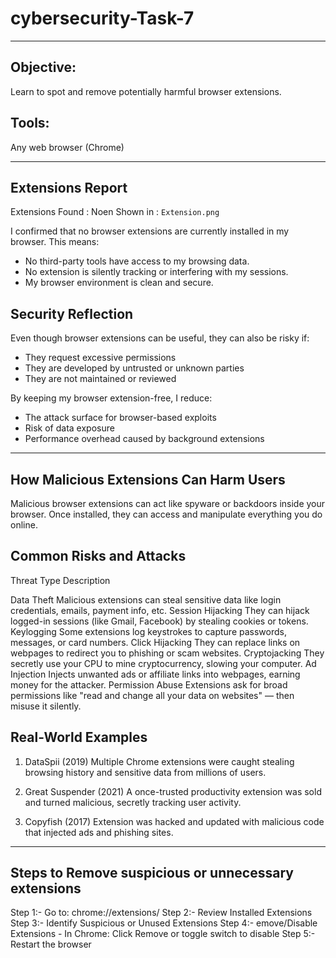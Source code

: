 # cybersecurity-Task-7
---

## Objective: 

Learn to spot and remove potentially harmful browser extensions.

## Tools:
Any web browser (Chrome)

---

## Extensions Report 

Extensions Found : Noen 
Shown in : `Extension.png`

I confirmed that no browser extensions are currently installed in my browser. This means:

- No third-party tools have access to my browsing data.
- No extension is silently tracking or interfering with my sessions.
- My browser environment is clean and secure.

## Security Reflection

Even though browser extensions can be useful, they can also be risky if:

- They request excessive permissions
- They are developed by untrusted or unknown parties
- They are not maintained or reviewed

By keeping my browser extension-free, I reduce:
- The attack surface for browser-based exploits
- Risk of data exposure
- Performance overhead caused by background extensions

---

## How Malicious Extensions Can Harm Users

Malicious browser extensions can act like spyware or backdoors inside your browser. Once installed, they can access and manipulate everything you do online.

## Common Risks and Attacks
  
Threat Type	                                                      Description

Data Theft	                        Malicious extensions can steal sensitive data like login credentials, emails, payment info, etc.
Session Hijacking	                They can hijack logged-in sessions (like Gmail, Facebook) by stealing cookies or tokens.
Keylogging	                      Some extensions log keystrokes to capture passwords, messages, or card numbers.
Click Hijacking                  	They can replace links on webpages to redirect you to phishing or scam websites.
Cryptojacking	                    They secretly use your CPU to mine cryptocurrency, slowing your computer.
Ad Injection	                    Injects unwanted ads or affiliate links into webpages, earning money for the attacker.
Permission Abuse	                 Extensions ask for broad permissions like "read and change all your data on websites" — then misuse it silently.

## Real-World Examples

1. DataSpii (2019)
  Multiple Chrome extensions were caught stealing browsing history and sensitive data from millions of users.

2. Great Suspender (2021)
  A once-trusted productivity extension was sold and turned malicious, secretly tracking user activity.

3. Copyfish (2017)
  Extension was hacked and updated with malicious code that injected ads and phishing sites.

---

## Steps to Remove suspicious or unnecessary extensions

Step 1:- Go to: chrome://extensions/ 
Step 2:- Review Installed Extensions 
Step 3:- Identify Suspicious or Unused Extensions
Step 4:- emove/Disable Extensions
    - In Chrome: Click Remove or toggle switch to disable
Step 5:- Restart the browser


